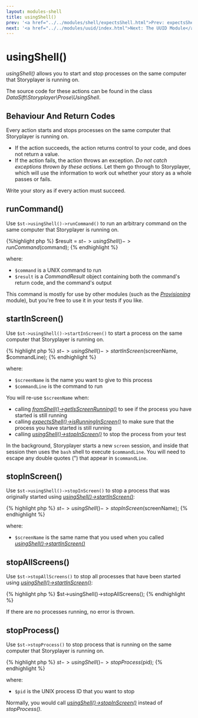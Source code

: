 ```yaml
---
layout: modules-shell
title: usingShell()
prev: '<a href="../../modules/shell/expectsShell.html">Prev: expectsShell()</a>'
next: '<a href="../../modules/uuid/index.html">Next: The UUID Module</a>'
---
```


# usingShell()

_usingShell()_ allows you to start and stop processes on the same computer that Storyplayer is running on.

The source code for these actions can be found in the class _DataSift\Storyplayer\Prose\UsingShell_.

## Behaviour And Return Codes

Every action starts and stops processes on the same computer that Storyplayer is running on.

* If the action succeeds, the action returns control to your code, and does not return a value.
* If the action fails, the action throws an exception.  _Do not catch exceptions thrown by these actions_.  Let them go through to Storyplayer, which will use the information to work out whether your story as a whole passes or fails.

Write your story as if every action must succeed.

## runCommand()

Use `$st->usingShell()->runCommand()` to run an arbitrary command on the same computer that Storyplayer is running on.

{%highlight php %}
$result = $st->usingShell()->runCommand($command);
{% endhighlight %}

where:

* `$command` is a UNIX command to run
* `$result` is a _CommandResult_ object containing both the command's return code, and the command's output

This command is mostly for use by other modules (such as the _[Provisioning](../provisioning/index.html)_ module), but you're free to use it in your tests if you like.

## startInScreen()

Use `$st->usingShell()->startInScreen()` to start a process on the same computer that Storyplayer is running on.

{% highlight php %}
$st->usingShell()->startInScreen($screenName, $commandLine);
{% endhighlight %}

where:

* `$screenName` is the name you want to give to this process
* `$commandLine` is the command to run

You will re-use `$screenName` when:

* calling _[fromShell()->getIsScreenRunning()](fromShell.html#getisscreenrunning)_ to see if the process you have started is still running
* calling _[expectsShell()->isRunningInScreen()](expectsShell.html#isrunninginscreen)_ to make sure that the process you have started is still running
* calling _[usingShell()->stopInScreen()](#stopinscreen)_ to stop the process from your test

In the background, Storyplayer starts a new `screen` session, and inside that session then uses the `bash` shell to execute `$commandLine`.  You will need to escape any double quotes (") that appear in `$commandLine`.

## stopInScreen()

Use `$st->usingShell()->stopInScreen()` to stop a process that was originally started using _[usingShell()->startInScreen()](#startinscreen)_:

{% highlight php %}
$st->usingShell()->stopInScreen($screenName);
{% endhighlight %}

where:

* `$screenName` is the same name that you used when you called _[usingShell()->startInScreen()](#startinscreen)_

## stopAllScreens()

Use `$st->stopAllScreens()` to stop all processes that have been started using _[usingShell()->startInScreen()](#startinscreen)_:

{% highlight php %}
$st->usingShell()->stopAllScreens();
{% endhighlight %}

If there are no processes running, no error is thrown.

## stopProcess()

Use `$st->stopProcess()` to stop process that is running on the same computer that Storyplayer is running on.

{% highlight php %}
$st->usingShell()->stopProcess($pid);
{% endhighlight %}

where:

* `$pid` is the UNIX process ID that you want to stop

Normally, you would call _[usingShell()->stopInScreen()](#stopinscreen)_ instead of _stopProcess()_.
